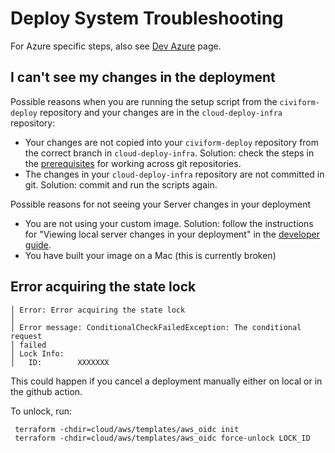 # Deploy System Troubleshooting

For Azure specific steps, also see [Dev Azure](Deploying-with-Dev-Azure) page.

## I can't see my changes in the deployment

Possible reasons when you are running the setup script from the `civiform-deploy` repository and your changes are in the `cloud-deploy-infra` repository:

- Your changes are not copied into your `civiform-deploy` repository from the correct branch in `cloud-deploy-infra`. Solution: check the steps in the [prerequisites](https://docs.civiform.us/contributor-guide/developer-guide/deploy-system/prerequisites#cloud-deploy-infra) for working across git repositories.
- The changes in your `cloud-deploy-infra` repository are not committed in git. Solution: commit and run the scripts again.

Possible reasons for not seeing your Server changes in your deployment

- You are not using your custom image. Solution: follow the instructions for "Viewing local server changes in your deployment" in the [developer guide](https://docs.civiform.us/contributor-guide/developer-guide/developer-guide).
- You have built your image on a Mac (this is currently broken)

## Error acquiring the state lock

```
│ Error: Error acquiring the state lock
│
│ Error message: ConditionalCheckFailedException: The conditional request
│ failed
│ Lock Info:
│   ID:        XXXXXXX
```

This could happen if you cancel a deployment manually either on local or in the github action.

To unlock, run:

```
 terraform -chdir=cloud/aws/templates/aws_oidc init
 terraform -chdir=cloud/aws/templates/aws_oidc force-unlock LOCK_ID

```
